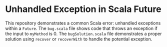 # Unhandled Exception in Scala Future

This repository demonstrates a common Scala error: unhandled exceptions within a `Future`.  The `bug.scala` file shows code that throws an exception if the input to `myMethod` is 0.  The `bugSolution.scala` file demonstrates a proper solution using `recover` or `recoverWith` to handle the potential exception.